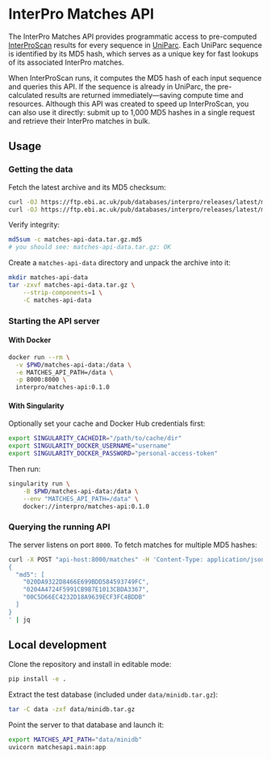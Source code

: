 # InterPro Matches API

The InterPro Matches API provides programmatic access to pre-computed [InterProScan](https://github.com/ebi-pf-team/interproscan/) results 
for every sequence in [UniParc](https://www.uniprot.org/uniparc/). Each UniParc sequence is identified by its MD5 hash, 
which serves as a unique key for fast lookups of its associated InterPro matches.

When InterProScan runs, it computes the MD5 hash of each input sequence and queries this API. 
If the sequence is already in UniParc, the pre-calculated results are returned immediately—saving 
compute time and resources. Although this API was created to speed up InterProScan, 
you can also use it directly: submit up to 1,000 MD5 hashes in a single request 
and retrieve their InterPro matches in bulk.

## Usage

### Getting the data

Fetch the latest archive and its MD5 checksum:

```sh
curl -OJ https://ftp.ebi.ac.uk/pub/databases/interpro/releases/latest/matches-api-data.tar.gz
curl -OJ https://ftp.ebi.ac.uk/pub/databases/interpro/releases/latest/matches-api-data.tar.gz.md5
```

Verify integrity:

```sh
md5sum -c matches-api-data.tar.gz.md5  
# you should see: matches-api-data.tar.gz: OK
```

Create a `matches-api-data` directory and unpack the archive into it:

```sh
mkdir matches-api-data  
tar -zxvf matches-api-data.tar.gz \
    --strip-components=1 \
    -C matches-api-data
```

### Starting the API server

#### With Docker

```sh
docker run --rm \
  -v $PWD/matches-api-data:/data \
  -e MATCHES_API_PATH=/data \
  -p 8000:8000 \
  interpro/matches-api:0.1.0
```

#### With Singularity

Optionally set your cache and Docker Hub credentials first:

```sh
export SINGULARITY_CACHEDIR="/path/to/cache/dir"
export SINGULARITY_DOCKER_USERNAME="username"
export SINGULARITY_DOCKER_PASSWORD="personal-access-token"
  ```

Then run:

```sh
singularity run \
    -B $PWD/matches-api-data:/data \
    --env "MATCHES_API_PATH=/data" \
    docker://interpro/matches-api:0.1.0
```

### Querying the running API

The server listens on port `8000`. To fetch matches for multiple MD5 hashes:

```sh
curl -X POST "api-host:8000/matches" -H 'Content-Type: application/json' -d'
{
  "md5": [
    "020DA9322D8466E699BDD584593749FC",
    "0204A4724F5991CB9B7E1013CBDA3367",
    "00C5D66EC4232D18A9639ECF3FC4BDDB"
  ]
}
' | jq
```

## Local development

Clone the repository and install in editable mode:

```sh
pip install -e .
```

Extract the test database (included under `data/minidb.tar.gz`):

```sh
tar -C data -zxf data/minidb.tar.gz
```

Point the server to that database and launch it:

```sh
export MATCHES_API_PATH="data/minidb"
uvicorn matchesapi.main:app
```
